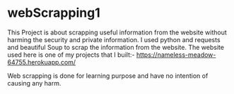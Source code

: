 # webScrapping1
This Project is about scrapping useful information from the website without harming the security and private information.
I used python and requests and beautiful Soup to scrap the information from the website.
The website used here is one of my projects that I built:-
https://nameless-meadow-64755.herokuapp.com/

Web scrapping is done for learning purpose and have no intention of causing any harm.
